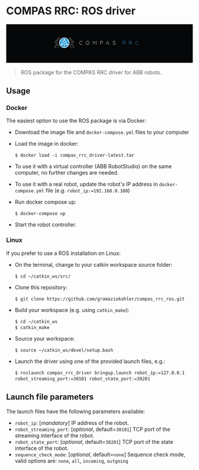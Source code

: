 # COMPAS RRC: ROS driver

![COMPAS RRC](images/compas_rrc.png)

> ROS package for the COMPAS RRC driver for ABB robots.

## Usage

### Docker

The easiest option to use the ROS package is via Docker:

* Download the image file and `docker-compose.yml` files to your computer
* Load the image in docker:

      $ docker load -i compas_rrc_driver-latest.tar

* To use it with a virtual controller (ABB RobotStudio) on the same computer, no further changes are needed.
* To use it with a real robot, update the robot's IP address in `docker-compose.yml` file (e.g. `robot_ip:=192.168.0.100`)
* Run docker compose up:

      $ docker-compose up

* Start the robot controller.

### Linux

If you prefer to use a ROS installation on Linux:

* On the terminal, change to your catkin workspace source folder:

      $ cd ~/catkin_ws/src/

* Clone this repository:

      $ git clone https://github.com/gramaziokohler/compas_rrc_ros.git

* Build your workspace (e.g. using `catkin_make`):

      $ cd ~/catkin_ws
      $ catkin_make

* Source your workspace:

      $ source ~/catkin_ws/devel/setup.bash

* Launch the driver using one of the provided launch files, e.g.:

      $ roslaunch compas_rrc_driver bringup.launch robot_ip:=127.0.0.1 robot_streaming_port:=30101 robot_state_port:=30201

## Launch file parameters

The launch files have the following parameters available:

* `robot_ip`: [*mandatory*] IP address of the robot.
* `robot_streaming_port`: [*optional*, default=`30101`] TCP port of the streaming interface of the robot.
* `robot_state_port`: [*optional*, default=`30201`] TCP port of the state interface of the robot. 
* `sequence_check_mode`: [*optional*, default=`none`] Sequence check mode, valid options are: `none`, `all`, `incoming`, `outgoing`
